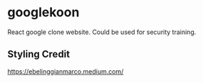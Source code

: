 # googlekoon

React google clone website. Could be used for security training.

## Styling Credit

https://ebelinggianmarco.medium.com/
